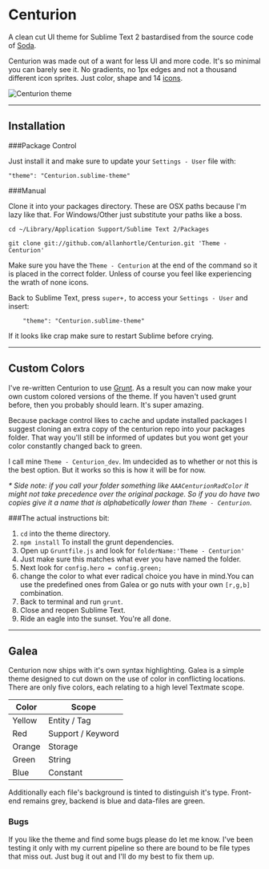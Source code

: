 Centurion
=========

A clean cut UI theme for Sublime Text 2 bastardised from the source code of [Soda].

Centurion was made out of a want for less UI and more code. It's so minimal you can barely see it.
No gradients, no 1px edges and not a thousand different icon sprites. Just color, shape and 14 [icons].

![Centurion theme](https://raw.github.com/allanhortle/Centurion/master/res/Preview.png)

---

Installation
------------------------------------------------------------------------
###Package Control

Just install it and make sure to update your `Settings - User` file with:

    "theme": "Centurion.sublime-theme"


###Manual

Clone it into your packages directory. These are OSX paths because I'm lazy like that. For Windows/Other just substitute your paths like a boss.

    cd ~/Library/Application Support/Sublime Text 2/Packages

    git clone git://github.com/allanhortle/Centurion.git 'Theme - Centurion'

Make sure you have the `Theme - Centurion` at the end of the command so it is placed in the correct folder.
Unless of course you feel like experiencing the wrath of none icons.

Back to Sublime Text, press `super+,` to access your `Settings - User` and insert:

        "theme": "Centurion.sublime-theme"

If it looks like crap make sure to restart Sublime before crying.

---

Custom Colors
-------------
I've re-written Centurion to use [Grunt]. As a result you can now make your own
custom colored versions of the theme. If you haven't used grunt before, then you probably should learn. It's super amazing.

Because package control likes to cache and update installed packages I suggest cloning an extra copy of the centurion repo into your packages folder.
That way you'll still be informed of updates but you wont get your color constantly changed back to green.

I call mine `Theme - Centurion_dev`. Im undecided as to whether or not this is the best option. But it works so this is how it will be for now.

_* Side note: if you call your folder something like `AAACenturionRadColor` it might not take precedence over the original package. So if you do have two copies give it a name that is alphabetically lower than `Theme - Centurion`._

###The actual instructions bit:

1. `cd` into the theme directory.
2. `npm install` To install the grunt dependencies.
3. Open up `Gruntfile.js` and look for `folderName:'Theme - Centurion'`
4. Just make sure this matches what ever you have named the folder.
5. Next look for `config.hero = config.green;`
6. change the color to what ever radical choice you have in mind.You can use the predefined ones from Galea or go nuts with your own `[r,g,b]` combination.
7. Back to terminal and run `grunt`.
8. Close and reopen Sublime Text.
9. Ride an eagle into the sunset. You're all done.


---
## Galea
Centurion now ships with it's own syntax highlighting. Galea is a simple theme designed to cut down on the use of color in conflicting locations. There are only five colors, each relating to a high level Textmate scope.

| Color         | Scope                |
| ------------- |----------------------|
| Yellow      	| Entity / Tag         |
| Red      		| Support / Keyword    |
| Orange 		| Storage    		   |
| Green         | String               |
| Blue          | Constant             |

Additionally each file's background is tinted to distinguish it's type. Front-end remains grey, backend is blue and data-files are green.

### Bugs
If you like the theme and  find some bugs please do let me know. I've been testing it only with my current pipeline so there are bound to be file types that miss out. Just bug it out and I'll do my best to fix them up.


[grunt]: http://gruntjs.com/ "It really is the business"
[soda]: https://github.com/buymeasoda/soda-theme/
[icons]: http://www.glyphicons.com/
